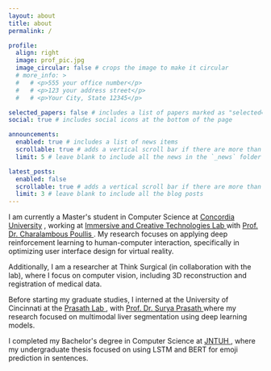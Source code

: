 ```yaml
---
layout: about
title: about
permalink: /

profile:
  align: right
  image: prof_pic.jpg
  image_circular: false # crops the image to make it circular
  # more_info: >
  #   # <p>555 your office number</p>
  #   # <p>123 your address street</p>
  #   # <p>Your City, State 12345</p>

selected_papers: false # includes a list of papers marked as "selected={true}"
social: true # includes social icons at the bottom of the page

announcements:
  enabled: true # includes a list of news items
  scrollable: true # adds a vertical scroll bar if there are more than 3 news items
  limit: 5 # leave blank to include all the news in the `_news` folder

latest_posts:
  enabled: false
  scrollable: true # adds a vertical scroll bar if there are more than 3 new posts items
  limit: 3 # leave blank to include all the blog posts
---
```


I am currently a Master's student in Computer Science at <a href = "https://www.concordia.ca/">Concordia University</a> , working at <a href = "https://theictlab.org/">Immersive and Creative Technologies Lab </a> with <a href = "https://poullis.org/">Prof. Dr. Charalambous Poullis </a>. My research focuses on applying deep reinforcement learning to human-computer interaction, specifically in optimizing user interface design for virtual reality.

Additionally, I am a researcher at Think Surgical (in collaboration with the lab), where I focus on computer vision, including 3D reconstruction and registration of medical data.

Before starting my graduate studies, I interned at the University of Cincinnati at the <a href = "https://www.prasathlab.com/"> Prasath Lab </a>, with <a href = "https://www.prasathlab.com/about/members/pi"> Prof. Dr. Surya Prasath </a> where my research focused on multimodal liver segmentation using deep learning models.

I completed my Bachelor's degree in Computer Science at <a href = "https://jntuh.ac.in/"> JNTUH </a>, where my undergraduate thesis focused on using LSTM and BERT for emoji prediction in sentences.

